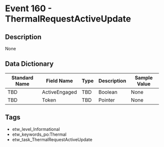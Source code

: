 # Event 160 - ThermalRequestActiveUpdate

## Description
None

## Data Dictionary
|Standard Name|Field Name|Type|Description|Sample Value|
|---|---|---|---|---|
|TBD|ActiveEngaged|TBD|Boolean|None|None|
|TBD|Token|TBD|Pointer|None|None|

## Tags
* etw_level_Informational
* etw_keywords_po:Thermal
* etw_task_ThermalRequestActiveUpdate